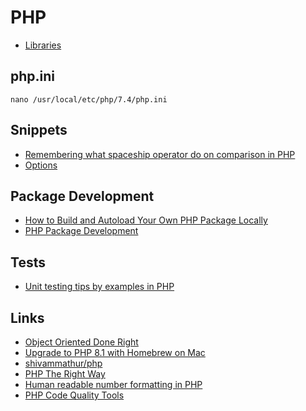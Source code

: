 # PHP

- [Libraries](php-libraries.md)

## php.ini

```
nano /usr/local/etc/php/7.4/php.ini
```

## Snippets

- [Remembering what spaceship operator do on comparison in PHP](https://www.amitmerchant.com/remembering-what-spaceship-operator-do-comparison-php/)
- [Options](https://www.asiteaboutnothing.net/c_php-bitwise.html)

## Package Development

- [How to Build and Autoload Your Own PHP Package Locally](https://mattstauffer.com/blog/how-to-build-and-autoload-your-own-php-package-locally/)
- [PHP Package Development](https://phppackagedevelopment.com/)

## Tests

- [Unit testing tips by examples in PHP](https://github.com/sarven/unit-testing-tips)

## Links

- [Object Oriented Done Right](https://front-line-php.com/object-oriented)
- [Upgrade to PHP 8.1 with Homebrew on Mac](https://stitcher.io/blog/php-81-upgrade-mac)
- [shivammathur/php](https://github.com/shivammathur/homebrew-php)
- [PHP The Right Way](https://phptherightway.com/)
- [Human readable number formatting in PHP](https://www.amitmerchant.com/human-readable-number-formatting-in-php/)
- [PHP Code Quality Tools](https://getparthenon.com/blog/php-code-quality-tools/)
